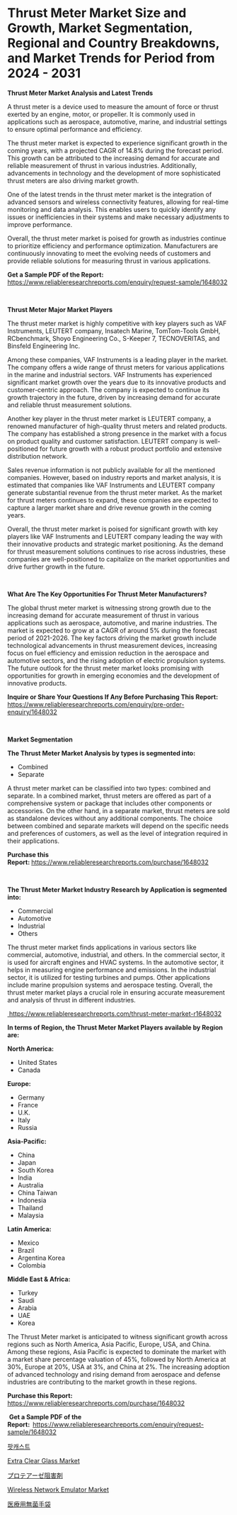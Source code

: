 <p><h1>Thrust Meter Market Size and Growth, Market Segmentation, Regional and Country Breakdowns, and Market Trends for Period from 2024 -  2031</h1></p><p><strong>Thrust Meter Market Analysis and Latest Trends</strong></p>
<p><p>A thrust meter is a device used to measure the amount of force or thrust exerted by an engine, motor, or propeller. It is commonly used in applications such as aerospace, automotive, marine, and industrial settings to ensure optimal performance and efficiency.</p><p>The thrust meter market is expected to experience significant growth in the coming years, with a projected CAGR of 14.8% during the forecast period. This growth can be attributed to the increasing demand for accurate and reliable measurement of thrust in various industries. Additionally, advancements in technology and the development of more sophisticated thrust meters are also driving market growth.</p><p>One of the latest trends in the thrust meter market is the integration of advanced sensors and wireless connectivity features, allowing for real-time monitoring and data analysis. This enables users to quickly identify any issues or inefficiencies in their systems and make necessary adjustments to improve performance.</p><p>Overall, the thrust meter market is poised for growth as industries continue to prioritize efficiency and performance optimization. Manufacturers are continuously innovating to meet the evolving needs of customers and provide reliable solutions for measuring thrust in various applications.</p></p>
<p><strong>Get a Sample PDF of the Report:&nbsp;</strong> <a href="https://www.reliableresearchreports.com/enquiry/request-sample/1648032">https://www.reliableresearchreports.com/enquiry/request-sample/1648032</a></p>
<p>&nbsp;</p>
<p><strong>Thrust Meter Major Market Players</strong></p>
<p><p>The thrust meter market is highly competitive with key players such as VAF Instruments, LEUTERT company, Insatech Marine, TomTom-Tools GmbH, RCbenchmark, Shoyo Engineering Co., S-Keeper 7, TECNOVERITAS, and Binsfeld Engineering Inc.</p><p>Among these companies, VAF Instruments is a leading player in the market. The company offers a wide range of thrust meters for various applications in the marine and industrial sectors. VAF Instruments has experienced significant market growth over the years due to its innovative products and customer-centric approach. The company is expected to continue its growth trajectory in the future, driven by increasing demand for accurate and reliable thrust measurement solutions.</p><p>Another key player in the thrust meter market is LEUTERT company, a renowned manufacturer of high-quality thrust meters and related products. The company has established a strong presence in the market with a focus on product quality and customer satisfaction. LEUTERT company is well-positioned for future growth with a robust product portfolio and extensive distribution network.</p><p>Sales revenue information is not publicly available for all the mentioned companies. However, based on industry reports and market analysis, it is estimated that companies like VAF Instruments and LEUTERT company generate substantial revenue from the thrust meter market. As the market for thrust meters continues to expand, these companies are expected to capture a larger market share and drive revenue growth in the coming years.</p><p>Overall, the thrust meter market is poised for significant growth with key players like VAF Instruments and LEUTERT company leading the way with their innovative products and strategic market positioning. As the demand for thrust measurement solutions continues to rise across industries, these companies are well-positioned to capitalize on the market opportunities and drive further growth in the future.</p></p>
<p>&nbsp;</p>
<p><strong>What Are The Key Opportunities For Thrust Meter Manufacturers?</strong></p>
<p><p>The global thrust meter market is witnessing strong growth due to the increasing demand for accurate measurement of thrust in various applications such as aerospace, automotive, and marine industries. The market is expected to grow at a CAGR of around 5% during the forecast period of 2021-2026. The key factors driving the market growth include technological advancements in thrust measurement devices, increasing focus on fuel efficiency and emission reduction in the aerospace and automotive sectors, and the rising adoption of electric propulsion systems. The future outlook for the thrust meter market looks promising with opportunities for growth in emerging economies and the development of innovative products.</p></p>
<p><strong>Inquire or Share Your Questions If Any Before Purchasing This Report:</strong> <a href="https://www.reliableresearchreports.com/enquiry/pre-order-enquiry/1648032">https://www.reliableresearchreports.com/enquiry/pre-order-enquiry/1648032</a></p>
<p>&nbsp;</p>
<p><strong>Market Segmentation</strong></p>
<p><strong>The Thrust Meter Market Analysis by types is segmented into:</strong></p>
<p><ul><li>Combined</li><li>Separate</li></ul></p>
<p><p>A thrust meter market can be classified into two types: combined and separate. In a combined market, thrust meters are offered as part of a comprehensive system or package that includes other components or accessories. On the other hand, in a separate market, thrust meters are sold as standalone devices without any additional components. The choice between combined and separate markets will depend on the specific needs and preferences of customers, as well as the level of integration required in their applications.</p></p>
<p><strong>Purchase this Report:&nbsp;</strong><a href="https://www.reliableresearchreports.com/purchase/1648032">https://www.reliableresearchreports.com/purchase/1648032</a></p>
<p>&nbsp;</p>
<p><strong>The Thrust Meter Market Industry Research by Application is segmented into:</strong></p>
<p><ul><li>Commercial</li><li>Automotive</li><li>Industrial</li><li>Others</li></ul></p>
<p><p>The thrust meter market finds applications in various sectors like commercial, automotive, industrial, and others. In the commercial sector, it is used for aircraft engines and HVAC systems. In the automotive sector, it helps in measuring engine performance and emissions. In the industrial sector, it is utilized for testing turbines and pumps. Other applications include marine propulsion systems and aerospace testing. Overall, the thrust meter market plays a crucial role in ensuring accurate measurement and analysis of thrust in different industries.</p></p>
<p><a href="https://www.reliableresearchreports.com/thrust-meter-market-r1648032">&nbsp;https://www.reliableresearchreports.com/thrust-meter-market-r1648032</a></p>
<p><strong>In terms of Region, the Thrust Meter Market Players available by Region are:</strong></p>
<p>
    <p> <strong> North America: </strong>
        <ul>
            <li>United States</li>
            <li>Canada</li>
        </ul>
        </p> 
    <p> <strong> Europe: </strong>
        <ul>
            <li>Germany</li>
            <li>France</li>
            <li>U.K.</li>
            <li>Italy</li>
            <li>Russia</li>
        </ul>
        </p> 
    <p> <strong> Asia-Pacific: </strong>
        <ul>
            <li>China</li>
            <li>Japan</li>
            <li>South Korea</li>
            <li>India</li>
            <li>Australia</li>
            <li>China Taiwan</li>
            <li>Indonesia</li>
            <li>Thailand</li>
            <li>Malaysia</li>
        </ul>
        </p> 
    <p> <strong> Latin America: </strong>
        <ul>
            <li>Mexico</li>
            <li>Brazil</li>
            <li>Argentina Korea</li>
            <li>Colombia</li>
        </ul>
        </p> 
    <p> <strong> Middle East & Africa: </strong>
        <ul>
            <li>Turkey</li>
            <li>Saudi</li>
            <li>Arabia</li>
            <li>UAE</li>
            <li>Korea</li>
        </ul>
    </p>
    </p>
<p><p>The Thrust Meter market is anticipated to witness significant growth across regions such as North America, Asia Pacific, Europe, USA, and China. Among these regions, Asia Pacific is expected to dominate the market with a market share percentage valuation of 45%, followed by North America at 30%, Europe at 20%, USA at 3%, and China at 2%. The increasing adoption of advanced technology and rising demand from aerospace and defense industries are contributing to the market growth in these regions.</p></p>
<p><strong>Purchase this Report: </strong><a href="https://www.reliableresearchreports.com/purchase/1648032">https://www.reliableresearchreports.com/purchase/1648032</a></p>
<p>&nbsp;<strong>Get a Sample PDF of the Report:&nbsp;&nbsp;</strong><a href="https://www.reliableresearchreports.com/enquiry/request-sample/1648032">https://www.reliableresearchreports.com/enquiry/request-sample/1648032</a></p>
<p><strong></strong></p>
<p><p><a href="https://medium.com/@dandier2003/%ED%8C%9F%EC%BA%90%EC%8A%A4%ED%8A%B8-%EC%8B%9C%EC%9E%A5-%EC%9C%A0%ED%98%95-%EC%9D%91%EC%9A%A9-%EB%B6%84%EC%95%BC-%EB%B0%8F-%EC%A7%80%EB%A6%AC%EC%A0%81-%EC%9C%84%EC%B9%98%EC%97%90-%EB%8C%80%ED%95%9C-%ED%8F%AC%EA%B4%84%EC%A0%81-%ED%8F%89%EA%B0%80-63f7dd5a7e76">팟캐스트</a></p><p><a href="https://issuu.com/reportprime-2/docs/extra-clear-glass-market-size-2030.pptx">Extra Clear Glass Market</a></p><p><a href="https://github.com/qwpelcjko9242629/Market-Research-Report-List-1/blob/main/182612336131.md">プロテアーゼ阻害剤</a></p><p><a href="https://github.com/brentleyjimmiealvaradoz4l1rea/Market-Research-Report-List-2/blob/main/wireless-network-emulator-market.md">Wireless Network Emulator Market</a></p><p><a href="https://github.com/gfggqjbfys368009/Market-Research-Report-List-1/blob/main/420185636132.md">医療用無菌手袋</a></p></p>